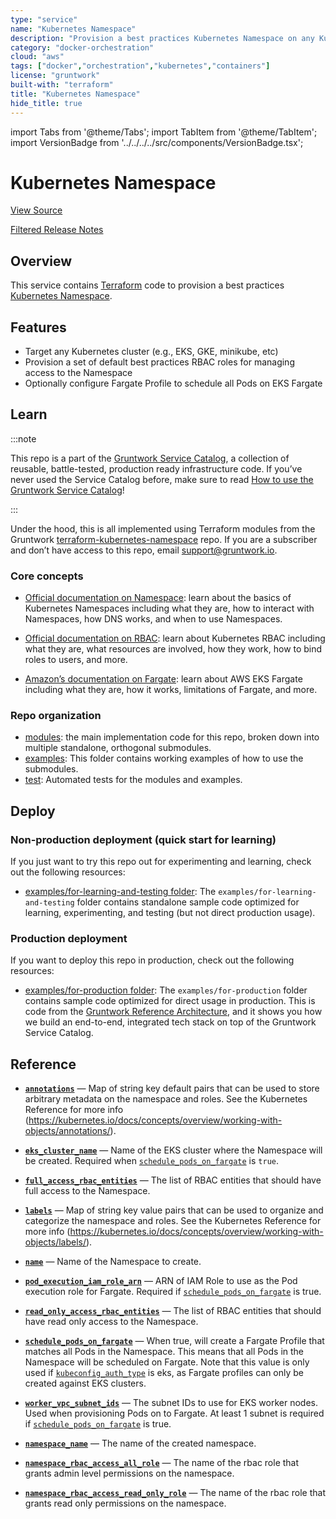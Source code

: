 ```yaml
---
type: "service"
name: "Kubernetes Namespace"
description: "Provision a best practices Kubernetes Namespace on any Kubernetes Cluster."
category: "docker-orchestration"
cloud: "aws"
tags: ["docker","orchestration","kubernetes","containers"]
license: "gruntwork"
built-with: "terraform"
title: "Kubernetes Namespace"
hide_title: true
---
```


import Tabs from '@theme/Tabs';
import TabItem from '@theme/TabItem';
import VersionBadge from '../../../../src/components/VersionBadge.tsx';

<VersionBadge version="0.78.1"/>

# Kubernetes Namespace


<a href="https://github.com/gruntwork-io/terraform-aws-service-catalog/tree/master/modules/services/k8s-namespace" className="link-button">View Source</a>

<a href="https://github.com/gruntwork-io/terraform-aws-service-catalog/releases?q=services/k8s-namespace" className="link-button" title="Release notes for only the service catalog versions which impacted this service.">Filtered Release Notes</a>

## Overview

This service contains [Terraform](https://www.terraform.io) code to provision a best practices
[Kubernetes Namespace](https://kubernetes.io/docs/concepts/overview/working-with-objects/namespaces/).

## Features

*   Target any Kubernetes cluster (e.g., EKS, GKE, minikube, etc)
*   Provision a set of default best practices RBAC roles for managing access to the Namespace
*   Optionally configure Fargate Profile to schedule all Pods on EKS Fargate

## Learn

:::note

This repo is a part of the [Gruntwork Service Catalog](https://github.com/gruntwork-io/terraform-aws-service-catalog/),
a collection of reusable, battle-tested, production ready infrastructure code.
If you’ve never used the Service Catalog before, make sure to read
[How to use the Gruntwork Service Catalog](https://docs.gruntwork.io/reference/services/intro/overview)!

:::

Under the hood, this is all implemented using Terraform modules from the Gruntwork
[terraform-kubernetes-namespace](https://github.com/gruntwork-io/terraform-kubernetes-namespace) repo. If you are a
subscriber and don’t have access to this repo, email <support@gruntwork.io>.

### Core concepts

*   [Official documentation on Namespace](https://kubernetes.io/docs/concepts/overview/working-with-objects/namespaces/):
    learn about the basics of Kubernetes Namespaces including what they are, how to interact with Namespaces, how DNS
    works, and when to use Namespaces.

*   [Official documentation on RBAC](https://kubernetes.io/docs/reference/access-authn-authz/rbac/): learn about
    Kubernetes RBAC including what they are, what resources are involved, how they work, how to bind roles to users, and
    more.

*   [Amazon’s documentation on Fargate](https://docs.aws.amazon.com/eks/latest/userguide/fargate.html): learn about AWS
    EKS Fargate including what they are, how it works, limitations of Fargate, and more.

### Repo organization

*   [modules](https://github.com/gruntwork-io/terraform-aws-service-catalog/tree/master/modules): the main implementation code for this repo, broken down into multiple standalone, orthogonal submodules.
*   [examples](https://github.com/gruntwork-io/terraform-aws-service-catalog/tree/master/examples): This folder contains working examples of how to use the submodules.
*   [test](https://github.com/gruntwork-io/terraform-aws-service-catalog/tree/master/test): Automated tests for the modules and examples.

## Deploy

### Non-production deployment (quick start for learning)

If you just want to try this repo out for experimenting and learning, check out the following resources:

*   [examples/for-learning-and-testing folder](https://github.com/gruntwork-io/terraform-aws-service-catalog/tree/master/examples/for-learning-and-testing): The
    `examples/for-learning-and-testing` folder contains standalone sample code optimized for learning, experimenting, and
    testing (but not direct production usage).

### Production deployment

If you want to deploy this repo in production, check out the following resources:

*   [examples/for-production folder](https://github.com/gruntwork-io/terraform-aws-service-catalog/tree/master/examples/for-production): The `examples/for-production` folder contains sample code
    optimized for direct usage in production. This is code from the
    [Gruntwork Reference Architecture](https://gruntwork.io/reference-architecture), and it shows you how we build an
    end-to-end, integrated tech stack on top of the Gruntwork Service Catalog.

## Reference

<Tabs>
<TabItem value="inputs" label="Inputs" default>

<a name="annotations" className="snap-top"></a>

* [**`annotations`**](#annotations) &mdash; Map of string key default pairs that can be used to store arbitrary metadata on the namespace and roles. See the Kubernetes Reference for more info (https://kubernetes.io/docs/concepts/overview/working-with-objects/annotations/).

<a name="eks_cluster_name" className="snap-top"></a>

* [**`eks_cluster_name`**](#eks_cluster_name) &mdash; Name of the EKS cluster where the Namespace will be created. Required when [`schedule_pods_on_fargate`](#schedule_pods_on_fargate) is `true`.

<a name="full_access_rbac_entities" className="snap-top"></a>

* [**`full_access_rbac_entities`**](#full_access_rbac_entities) &mdash; The list of RBAC entities that should have full access to the Namespace.

<a name="labels" className="snap-top"></a>

* [**`labels`**](#labels) &mdash; Map of string key value pairs that can be used to organize and categorize the namespace and roles. See the Kubernetes Reference for more info (https://kubernetes.io/docs/concepts/overview/working-with-objects/labels/).

<a name="name" className="snap-top"></a>

* [**`name`**](#name) &mdash; Name of the Namespace to create.

<a name="pod_execution_iam_role_arn" className="snap-top"></a>

* [**`pod_execution_iam_role_arn`**](#pod_execution_iam_role_arn) &mdash; ARN of IAM Role to use as the Pod execution role for Fargate. Required if [`schedule_pods_on_fargate`](#schedule_pods_on_fargate) is true.

<a name="read_only_access_rbac_entities" className="snap-top"></a>

* [**`read_only_access_rbac_entities`**](#read_only_access_rbac_entities) &mdash; The list of RBAC entities that should have read only access to the Namespace.

<a name="schedule_pods_on_fargate" className="snap-top"></a>

* [**`schedule_pods_on_fargate`**](#schedule_pods_on_fargate) &mdash; When true, will create a Fargate Profile that matches all Pods in the Namespace. This means that all Pods in the Namespace will be scheduled on Fargate. Note that this value is only used if [`kubeconfig_auth_type`](#kubeconfig_auth_type) is eks, as Fargate profiles can only be created against EKS clusters.

<a name="worker_vpc_subnet_ids" className="snap-top"></a>

* [**`worker_vpc_subnet_ids`**](#worker_vpc_subnet_ids) &mdash; The subnet IDs to use for EKS worker nodes. Used when provisioning Pods on to Fargate. At least 1 subnet is required if [`schedule_pods_on_fargate`](#schedule_pods_on_fargate) is true.

</TabItem>
<TabItem value="outputs" label="Outputs">

<a name="namespace_name" className="snap-top"></a>

* [**`namespace_name`**](#namespace_name) &mdash; The name of the created namespace.

<a name="namespace_rbac_access_all_role" className="snap-top"></a>

* [**`namespace_rbac_access_all_role`**](#namespace_rbac_access_all_role) &mdash; The name of the rbac role that grants admin level permissions on the namespace.

<a name="namespace_rbac_access_read_only_role" className="snap-top"></a>

* [**`namespace_rbac_access_read_only_role`**](#namespace_rbac_access_read_only_role) &mdash; The name of the rbac role that grants read only permissions on the namespace.

</TabItem>
</Tabs>


<!-- ##DOCS-SOURCER-START
{"sourcePlugin":"service-catalog-api","hash":"575c717e0b6337ca462fcd01d6b68dd1"}
##DOCS-SOURCER-END -->
